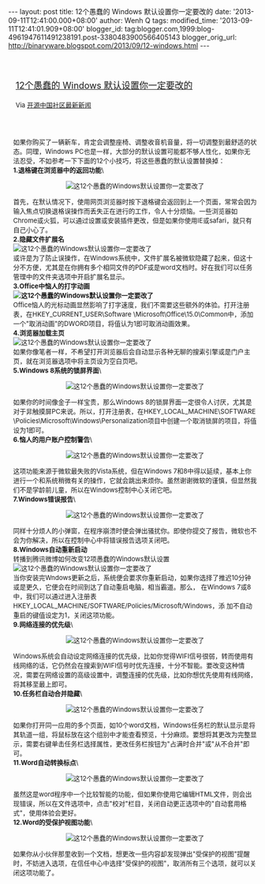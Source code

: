 --- layout: post title: 12个愚蠢的 Windows 默认设置你一定要改的 date:
'2013-09-11T12:41:00.000+08:00' author: Wenh Q tags: modified\_time:
'2013-09-11T12:41:01.909+08:00' blogger\_id:
tag:blogger.com,1999:blog-4961947611491238191.post-3380483900566405143
blogger\_orig\_url:
http://binaryware.blogspot.com/2013/09/12-windows.html ---
<div style="margin: 10px; padding: 5px;">

<div style="font-size: 18px;">

[\
12个愚蠢的 Windows
默认设置你一定要改的](http://www.oschina.net/news/44097/12-bad-windows-default-settings)

</div>

<div style="font-size: 13px;">

Via [开源中国社区最新新闻](http://www.oschina.net/?from=rss)

</div>

</div>

<div style="font-size: 13px; padding: 15px 0 10px 10px;">

如果你购买了一辆新车，肯定会调整座椅、调整收音机音量，将一切调整到最舒适的状态。同理，Windows
PC也是一样，大部分的默认设置可能都不够人性化，如果你无法忍受，不如参考一下下面的12个小技巧，将这些愚蠢的默认设置替换掉：\
**1.退格键在浏览器中的返回功能**\
<div style="text-align: center;">

![这12个愚蠢的Windows默认设置你一定要改了](http://static.oschina.net/uploads/img/201309/11103426_fHb5.jpg)

</div>

首先，在默认情况下，使用网页浏览器时按下退格键会返回到上一个页面，常常会因为输入焦点切换退格误操作而丢失正在进行的工作，令人十分烦恼。一些浏览器如Chrome或火狐，可以通过设置或安装插件更改，但是如果你使用IE或safari，就只有自己小心了。\
**2.隐藏文件扩展名**\
![这12个愚蠢的Windows默认设置你一定要改了](http://static.oschina.net/uploads/img/201309/11103428_M3Jl.jpg)\
或许是为了防止误操作，在Windows系统中，文件扩展名被微软隐藏了起来，但这十分不方便，尤其是在你拥有多个相同文件的PDF或是word文档时。好在我们可以任务管理中的文件夹选项中开启扩展名显示。\
**3.Office中恼人的打字动画**\
**![这12个愚蠢的Windows默认设置你一定要改了](http://static.oschina.net/uploads/img/201309/11103428_R8qv.jpg)**\
Office恼人的光标动画显然影响了打字速度，我们不需要这些额外的体验。打开注册表，在HKEY\_CURRENT\_USER\\Software
\\Microsoft\\Office\\15.0\\Common中，添加一个"取消动画"的DWORD项目，将值认为1即可取消动画效果。\
**4.浏览器加载主页**\
![这12个愚蠢的Windows默认设置你一定要改了](http://static.oschina.net/uploads/img/201309/11103429_pw2B.jpg)\
如果你像笔者一样，不希望打开浏览器后会自动显示各种无聊的搜索引擎或是门户主页，就在浏览器选项中将主页设为空白页吧。\
**5.Windows 8系统的锁屏界面**\
<div style="text-align: center;">

![这12个愚蠢的Windows默认设置你一定要改了](http://static.oschina.net/uploads/img/201309/11103429_11p9.jpg)

</div>

如果你的时间像金子一样宝贵，那么Windows
8的锁屏界面一定很令人讨厌，尤其是对于非触摸屏PC来说。所以，打开注册表，在HKEY\_LOCAL\_MACHINE\\SOFTWARE
\\Policies\\Microsoft\\Windows\\Personalization项目中创建一个取消锁屏的项目，将值设为1即可。\
**6.恼人的用户账户控制警告**\
<div style="text-align: center;">

![这12个愚蠢的Windows默认设置你一定要改了](http://static.oschina.net/uploads/img/201309/11103430_Xyyb.jpg)

</div>

这项功能来源于微软最失败的Vista系统，但在Windows
7和8中得以延续，基本上你进行一个和系统稍微有关的操作，它就会跳出来烦你。虽然谢谢微软的谨慎，但显然我们不是学龄前儿童，所以在Windows控制中心关闭它吧。\
**7.Windows错误报告**\
<div style="text-align: center;">

![这12个愚蠢的Windows默认设置你一定要改了](http://static.oschina.net/uploads/img/201309/11103431_9nnI.jpg)

</div>

同样十分烦人的小弹窗，在程序崩溃时便会弹出骚扰你。即使你提交了报告，微软也不会为你解决，所以在控制中心中将错误报告选项关闭吧。\
**8.Windows自动重新启动**\
转播到腾讯微博如何改变12项愚蠢的Windows默认设置\
![这12个愚蠢的Windows默认设置你一定要改了](http://static.oschina.net/uploads/img/201309/11103432_Rq7a.jpg)\
当你安装完Wndows更新之后，系统便会要求你重新启动，如果你选择了推迟10分钟或是更久，它便会在时间到达了自动重启电脑，相当霸道。那么，
在Windows
7或8中，我们可以通过进入注册表HKEY\_LOCAL\_MACHINE/SOFTWARE/Policies/Microsoft/Windows，添
加不自动重启的键值设定为1，关闭这项功能。\
**9.网络连接的优先级**\
<div style="text-align: center;">

![这12个愚蠢的Windows默认设置你一定要改了](http://static.oschina.net/uploads/img/201309/11103434_7QPY.jpg)

</div>

Windows系统会自动设定网络连接的优先级，比如你觉得WIFI信号很弱，转而使用有线网络的话，它仍然会在搜索到WIFI信号时优先连接，十分不智能。要改变这种情况，需要在网络设置的高级设置中，调整连接的优先级，比如你想优先使用有线网络，将其移至最上即可。\
**10.任务栏自动合并隐藏**\
<div style="text-align: center;">

![这12个愚蠢的Windows默认设置你一定要改了](http://static.oschina.net/uploads/img/201309/11103435_o9gB.jpg)

</div>

如果你打开同一应用的多个页面，如10个word文档，Windows任务栏的默认显示是将其轨道一组，将鼠标放在这个组别中才能查看预览，十分麻烦。要想将其更改为完整显示，需要右键单击任务栏选择属性，更改任务栏按钮为"占满时合并"或"从不合并"即可。\
**11.Word自动转换标点**\
<div style="text-align: center;">

![这12个愚蠢的Windows默认设置你一定要改了](http://static.oschina.net/uploads/img/201309/11103438_1YaY.jpg)

</div>

虽然这是word程序中一个比较智能的功能，但如果你使用它编辑HTML文件，则会出现错误，所以在文件选项中，点击"校对"栏目，关闭自动更正选项中的"自动套用格式"，使用体验会更好。\
**12.Word的受保护视图功能**\
<div style="text-align: center;">

![这12个愚蠢的Windows默认设置你一定要改了](http://static.oschina.net/uploads/img/201309/11103438_N8nW.jpg)

</div>

如果你从小伙伴那里收到一个文档，想更改一些内容却发现弹出"受保护的视图"提醒时，不妨进入选项，在信任中心中选择"受保护的视图"，取消所有三个选项，就可以关闭这项功能了。

</div>
